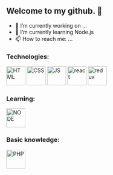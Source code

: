 ## Welcome to my github. 👋
- 🔭 I’m currently working on ...
- 🌱 I’m currently learning Node.js
- 📫 How to reach me: ...

### Technologies:
<img src="https://github.com/radzikoska123/radzikoska123/blob/main/icons/html.png" alt="HTML" width="50"/>

<img src="https://github.com/radzikoska123/radzikoska123/blob/main/icons/css-3.png" alt="CSS" width="50"/>

<img src="https://github.com/radzikoska123/radzikoska123/blob/main/icons/js.png" alt="JS" width="50"/>

<img src="https://github.com/radzikoska123/radzikoska123/blob/main/icons/react.png" alt="react" width="50"/>

<img src="https://github.com/radzikoska123/radzikoska123/blob/main/icons/redux.png" alt="redux" width="50"/>


### Learning:
<img src="https://github.com/radzikoska123/radzikoska123/blob/main/icons/node.png" alt="NODE" width="50"/>

### Basic knowledge:

<img src="https://github.com/radzikoska123/radzikoska123/blob/main/icons/php.png" alt="PHP" width="50"/>


<!--
**radzikoska123/radzikoska123** is a ✨ _special_ ✨ repository because its `README.md` (this file) appears on your GitHub profile.

Here are some ideas to get you started:

- 🔭 I’m currently working on ...
- 🌱 I’m currently learning ...
- 👯 I’m looking to collaborate on ...
- 🤔 I’m looking for help with ...
- 💬 Ask me about ...
- 📫 How to reach me: ...
- 😄 Pronouns: ...
- ⚡ Fun fact: ...
-->
